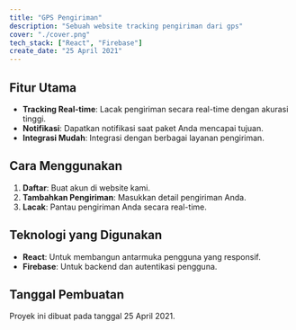 ```yaml
---
title: "GPS Pengiriman"
description: "Sebuah website tracking pengiriman dari gps"
cover: "./cover.png"
tech_stack: ["React", "Firebase"]
create_date: "25 April 2021"
---
```

## Fitur Utama

- **Tracking Real-time**: Lacak pengiriman secara real-time dengan akurasi tinggi.
- **Notifikasi**: Dapatkan notifikasi saat paket Anda mencapai tujuan.
- **Integrasi Mudah**: Integrasi dengan berbagai layanan pengiriman.

## Cara Menggunakan

1. **Daftar**: Buat akun di website kami.
2. **Tambahkan Pengiriman**: Masukkan detail pengiriman Anda.
3. **Lacak**: Pantau pengiriman Anda secara real-time.

## Teknologi yang Digunakan

- **React**: Untuk membangun antarmuka pengguna yang responsif.
- **Firebase**: Untuk backend dan autentikasi pengguna.

## Tanggal Pembuatan

Proyek ini dibuat pada tanggal 25 April 2021.